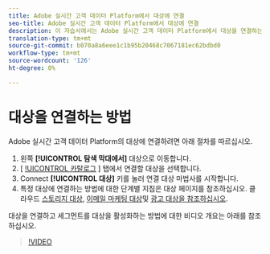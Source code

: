 ```yaml
---
title: Adobe 실시간 고객 데이터 Platform에서 대상에 연결
seo-title: Adobe 실시간 고객 데이터 Platform에서 대상에 연결
description: 이 자습서에서는 Adobe 실시간 고객 데이터 Platform에서 대상을 연결하는 단계를 나열합니다
translation-type: tm+mt
source-git-commit: b070a8a6eee1c1b95b20468c7067181ec62bdbd0
workflow-type: tm+mt
source-wordcount: '126'
ht-degree: 0%

---
```



# 대상을 연결하는 방법

Adobe 실시간 고객 데이터 Platform의 대상에 연결하려면 아래 절차를 따르십시오.

1. 왼쪽 **[!UICONTROL 탐색 막대에서]** 대상으로 이동합니다.
2. [ [!UICONTROL 카탈로그](/help/rtcdp/destinations/destinations-workspace.md#catalog) ] 탭에서 연결할 대상을 선택합니다.
3. Connect **[!UICONTROL 대상]** 키를 눌러 연결 대상 마법사를 시작합니다.
4. 특정 대상에 연결하는 방법에 대한 단계별 지침은 대상 페이지를 참조하십시오. 클라우드 [스토리지 대상](/help/rtcdp/destinations/cloud-storage-destinations-workflow.md), [이메일 마케팅 대상](/help/rtcdp/destinations/email-marketing-destinations.md)및 [광고 대상을 참조하십시오](/help/rtcdp/destinations/advertising-destinations.md).

대상을 연결하고 세그먼트를 대상을 활성화하는 방법에 대한 비디오 개요는 아래를 참조하십시오.

>[!VIDEO](https://video.tv.adobe.com/v/29710?quality=12)